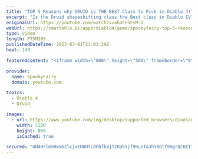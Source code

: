 ```yaml
---
title: "TOP 5 Reasons why DRUID is THE BEST Class to Pick in Diablo 4!"
excerpt: "Is the Druid shapeshifting class the Best class in Diablo IV? - Here are my Top 5 reasons (aside from fun-factor and good looks) ..."
originalUrl: https://youtube.com/watch?v=ah4FFhFvM-U
webUrl: https://smartable.ai/apps/diablo4/game/spookyfairy-top-5-reasons-why-druid-is-the-best-class-to-pick-in-diablo-4/
type: video
length: PT5M39S
publishedDateTime: 2023-03-01T23:03:29Z
heat: 149

featuredContent: "<iframe width=\"800\" height=\"500\" frameborder=\"0\" src=\"https://www.youtube.com/embed/ah4FFhFvM-U\" allow=\"accelerometer; autoplay; encrypted-media; gyroscope; picture-in-picture\" allowfullscreen></iframe>"

provider:
  name: SpookyFairy
  domain: youtube.com

topics:
  - Diablo 4
  - Druid

images:
  - url: https://www.youtube.com/img/desktop/supported_browsers/dinosaur.png
    width: 1200
    height: 800
    isCached: true

secured: "UH4HrlmSHxm5ZlcjxEH0UtL8FbfbVjTZKUkYjf9nLeIoJhYBotf9mgrQcKETtC1odJiaqejhUe9BRxb3yYWTSazj4nKrxa3LvqF2HZcZ/8tR8GREpTpvIYvLCxgTuljn8UFNvhfxriL+3kXYVi1nlirdo3h2wxrsnKs0JUnCRfU5iB2YUh6IJtne50Dyrni/DQaFRMsjxozdC9GHj/m9Qd6k5KHfmZwzkXq1kiUqBdIcLaDOrGeei/jR04M9eD2PDza8XktklKlIZ/Sk3FRD1ikhl05uAouBp4RAWhcZ1zIsz7wACZVOWo4Wb4DuE1XdZNQj2odLXWs9tvZkQbOlk7H1f/psvhXKzoUHcnvXxz78azcuzumtffvV6iC7xbqPxePstmzM1HReBha8BBFjfA==;omdi+AgOrHZsVXK9DR12QQ=="
---
```



